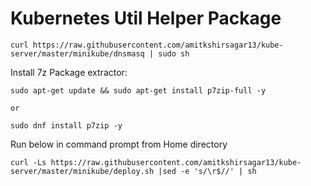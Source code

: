 # Kubernetes Util Helper Package
```
curl https://raw.githubusercontent.com/amitkshirsagar13/kube-server/master/minikube/dnsmasq | sudo sh
```

Install 7z Package extractor:
```
sudo apt-get update && sudo apt-get install p7zip-full -y

or

sudo dnf install p7zip -y

```
Run below in command prompt from Home directory
```
curl -Ls https://raw.githubusercontent.com/amitkshirsagar13/kube-server/master/minikube/deploy.sh |sed -e 's/\r$//' | sh
```
